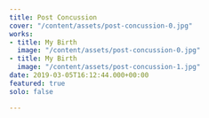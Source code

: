 ```yaml
---
title: Post Concussion
cover: "/content/assets/post-concussion-0.jpg"
works:
- title: My Birth
  image: "/content/assets/post-concussion-0.jpg"
- title: My Birth
  image: "/content/assets/post-concussion-1.jpg"
date: 2019-03-05T16:12:44.000+00:00
featured: true
solo: false

---
```

